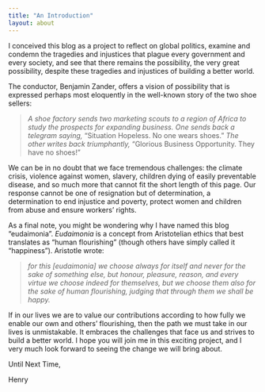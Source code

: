 ```yaml
---
title: "An Introduction"
layout: about
---
```


I conceived this blog as a project to reflect on global politics, examine and condemn the tragedies and injustices that plague every government and every society, and see that there remains the possibility, the very great possibility, despite these tragedies and injustices of building a better world.

The conductor, Benjamin Zander, offers a vision of possibility that is expressed perhaps most eloquently in the well-known story of the two shoe sellers:

> *A shoe factory sends two marketing scouts to a region of Africa to study the prospects for expanding business. One sends back a telegram saying,* “Situation Hopeless. No one wears shoes.” *The other writes back triumphantly,* “Glorious Business Opportunity. They have no shoes!”

We can be in no doubt that we face tremendous challenges: the climate crisis, violence against women, slavery, children dying of easily preventable disease, and so much more that cannot fit the short length of this page. Our response cannot be one of resignation but of determination, a determination to end injustice and poverty, protect women and children from abuse and ensure workers’ rights.

As a final note, you might be wondering why I have named this blog “eudaimonia”. *Eudaimonia* is a concept from Aristotelian ethics that best translates as “human flourishing” (though others have simply called it “happiness”). Aristotle wrote:

> *for this [eudaimonia] we choose always for itself and never for the sake of something else, but honour, pleasure, reason, and every virtue we choose indeed for themselves, but we choose them also for the sake of human flourishing, judging that through them we shall be happy.*

If in our lives we are to value our contributions according to how fully we enable our own and others’ flourishing, then the path we must take in our lives is unmistakable. It embraces the challenges that face us and strives to build a better world. I hope you will join me in this exciting project, and I very much look forward to seeing the change we will bring about.

Until Next Time,

Henry
